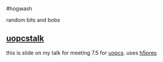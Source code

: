 #hogwash

random bits and bobs

## [uopcstalk]("http://www.zaccolley.com/stuff/sexycsstalk" "SEXY CSS TALK")

this is slide on my talk for meeting 7.5 for [uopcs](http://www.uopcs.com/ "University of Portsmouth Computing Society"). uses [h5pres](https://www.github.com/ear1grey/h5pres "h5pres")
